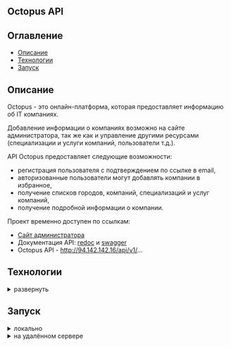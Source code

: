 ## Octopus API

## Оглавление
- [Описание](#описание)
- [Технологии](#технологии)
- [Запуск](#запуск)


## Описание

Octopus - это онлайн-платформа, которая предоставляет информацию об IT компаниях.

Добавление информации о компаниях возможно на сайте администратора, 
так же как и управление другими ресурсами (специализации и услуги компаний, пользователи т.д.).

API Octopus предоставляет следующие возможности:
- регистрация пользователя с подтверждением по ссылке в email,
- авторизованные пользователи могут добавлять компании в избранное,
- получение списков городов, компаний, специализаций и услуг компаний,
- получение подробной информации о компании.

Проект временно доступен по ссылкам:
- [Сайт администратора](http://94.142.142.16/admin)
- Документация API: [redoc](http://94.142.142.16/api/redoc/v1/) и [swagger](http://94.142.142.16/api/swagger/v1/)
- Octopus API - http://94.142.142.16/api/v1/...

## Технологии
<details>
<summary>развернуть</summary>

Python 3.11

Django 4.1

Django REST Framework 3.14.0

DRF-Spectacular 0.26.5

Simple JWT 5.3.0

PostgreSQL 16

[⬆️В начало](#оглавление)
</details>


## Запуск
<details>
<summary>локально</summary>

1. Установить сервер баз данных PostgreSQL версии 16 и выше ([документация](https://www.postgresql.org/))

2. Создать базу данных PostgreSQL

3. Создать и активировать виртуальное окружение:
    ```bash
    py -3.11 -m venv venv (Windows)
    python3 -m venv venv (Linux, MacOS)
    
    source venv/Scripts/activate (Windows)
    source venv/bin/activate (Linux, MacOS)
    ```

4. Обновить pip:
    ```bash
    python -m pip install --upgrade pip
    ```

5. Установить зависимости:
    ```bash
    pip install -r requirements.txt
    ```

6. Скопировать файл .env_sample_local и переименовать в .env. Установить значения параметров в файле

7. Выполнить миграции:
    ```bash
    python manage.py makemigrations
    
    python manage.py migrate
    ```

8. Тестовые данные о компаниях
   - Использовать csv файлы (находятся в папке `db_test_data/csv_files/companies/`)
       - Импортировать данные в БД 
         ```bash
         python manage.py import_data_companies
         ```

       - Сохранить данные в json файле
         ```bash
         python -Xutf8 manage.py dumpdata > companies.json
         ```

   - Использовать json файл с тестовыми данными о компаниях
       - Импортировать данные в БД
         ```bash
         python manage.py loaddata ../db_test_data/json_files/companies.json
         ```
      
       - Содержимое папки db_test_data/media/ скопировать в папку media/


9. Создать суперпользователя:
    - интерактивно
        ```bash
        python manage.py createsuperuser
        ```

    - импортировать данные суперпользователя из json файла
        ```bash
        python manage.py loaddata ../db_test_data/json_files/users.json
        ```
      
      данные суперпользователя:
      - email - su@su.su
      - пароль - password


10. Запустить проект:
    ```bash
    python manage.py runserver 8008
    ```

После запуска проект доступен по адресам:
- сайт администратора
    ```markdown
    http://127.0.0.1:8008/admin
    ```

- статическая документация API
    ```markdown
    http://127.0.0.1:8008/api/redoc/v1/
    
    http://127.0.0.1:8008/api/swagger/v1/
    ```

- динамическая документация API (генерируется библиотекой drf-spectacular, доступна при DEBUG=True):
    ```markdown
    http://127.0.0.1:8008/api/dynamic_doc/v1/download/
    
    http://127.0.0.1:8008/api/redoc/v1/dynamic/
    
    http://127.0.0.1:8008/api/swagger/v1/dynamic/
    ```

- Octopus API
    ```markdown
    http://<server_ip>/api/v1/...
    ```

[⬆️В начало](#оглавление)
</details>

<details>
<summary>на удалённом сервере</summary>

1. Скопировать на сервер содержимое папки *infra* кроме папки *scripts*
    ```shell
    scp -r <path_to_folder>/compose_files <username>@<server_pub_ip>:/<path_to_folder>/octopus
    scp <path_to_file>/nginx.conf <username>@<server_pub_ip>:/<path_to_folder>/octopus
    scp <path_to_file>/.env_sample_remote <username>@<server_pub_ip>:/<path_to_folder>/octopus
    ```

2. Подключиться к серверу
    ```shell
    ssh <username>@<server_ip>
    ```

3. Переименовать файл *.env_sample_remote* в *.env*
    ```shell
    mv <path_to_file>/.env_sample_remote <path_to_file>/.env
    ```

4. Открыть файл *.env* и задать значения параметров
    ```shell
    nano <path_to_file>/.env
    ```

5. Установить [Docker Engine](https://docs.docker.com/engine/install/ubuntu/)
и [плагин Compose](https://docs.docker.com/compose/install/linux/#install-the-plugin-manually).
Выполнить [действия после установки Linux для Docker Engine](https://docs.docker.com/engine/install/linux-postinstall/).

6. Перейти в папку *compose_files*
    ```shell
    cd <path_to_folder>/compose_files
    ```

7. Выполнить
   - для запуска сервера с тестовыми данными в БД
      ```shell
      docker compose -f docker-compose.dev.yml up -d
      ```

   - для запуска сервера без тестовых данных в БД
      ```shell
      docker compose -f docker-compose.prod.yml up -d
      ```

После запуска проект доступен по адресам:
- сайт администратора
    ```markdown
    http://<server_ip>/admin
    ```

- документация API
    ```markdown
    http://<server_ip>/api/redoc/v1/
    
    http://<server_ip>/api/swagger/v1/
    ```

- Octopus API
    ```markdown
    http://<server_ip>/api/v1/...
    ```

[⬆️В начало](#оглавление)
</details>
